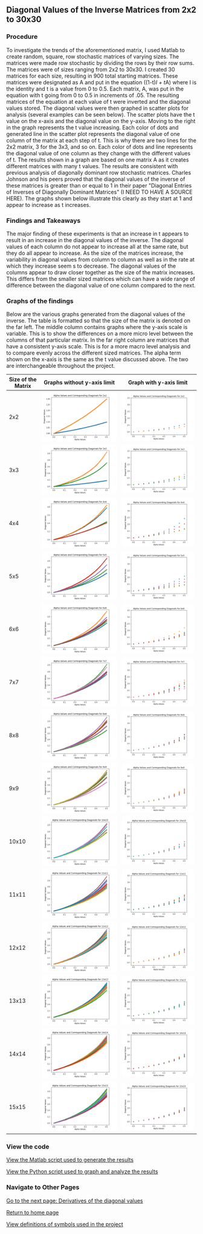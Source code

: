 ## Diagonal Values of the Inverse Matrices from 2x2 to 30x30

### Procedure
To investigate the trends of the aforementioned matrix, I used Matlab to create random, square, row stochastic matrices of varying sizes. The matrices were made row stochastic by dividing the rows by their row sums. The matrices were of sizes ranging from 2x2 to 30x30. I created 30 matrices for each size, resulting in 900 total starting matrices. These matrices were designated as A and put in the equation ((1-t)*I + t*A) where I is the identity and t is a value from 0 to 0.5. Each matrix, A, was put in the equation with t going from 0 to 0.5 in increments of .05. The resulting matrices of the equation at each value of t were inverted and the diagonal values stored. The diagonal values were then graphed in scatter plots for analysis (several examples can be seen below). The scatter plots have the t value on the x-axis and the diagonal value on the y-axis. Moving to the right in the graph represents the t value increasing. Each color of dots and generated line in the scatter plot represents the diagonal value of one column of the matrix at each step of t. This is why there are two lines for the 2x2 matrix, 3 for the 3x3, and so on. Each color of dots and line represents the diagonal value of one column as they change with the different values of t. The results shown in a graph are based on one matrix A as it creates different matrices with many t values. The results are consistent with previous analysis of diagonally dominant row stochastic matrices. Charles Johnson and his peers proved that the diagonal values of the inverse of these matrices is greater than or equal to 1 in their paper "Diagonal Entries of Inverses of Diagonally Dominant Matrices" (I NEED TO HAVE A SOURCE HERE). The graphs shown below illustrate this clearly as they start at 1 and appear to increase as t increases.

### Findings and Takeaways

The major finding of these experiments is that an increase in t appears to result in an increase in the diagonal values of the inverse. The diagonal values of each column do not appear to increase all at the same rate, but they do all appear to increase. As the size of the matrices increase, the variability in diagonal values from column to column as well as in the rate at which they increase seem s to decrease. The diagonal values of the columns appear to draw closer together as the size of the matrix increases. This differs from the smaller sized matrices which can have a wide range of difference between the diagonal value of one column compared to the next.  

### Graphs of the findings

Below are the various graphs generated from the diagonal values of the inverse. The table is formatted so that the size of the matrix is denoted on the far left. The middle column contains graphs where the y-axis scale is variable. This is to show the differences on a more micro level between the columns of that particular matrix. In the far right column are matrices that have a consistent y-axis scale. This is for a more macro level analysis and to compare evenly across the different sized matrices. The alpha term shown on the x-axis is the same as the t value discussed above. The two are interchangeable throughout the project. 

| Size of the Matrix | Graphs without y-axis limit | Graph with y-axis limit |
| ------ | --------- | ------- |
| 2x2 |![2x2 Graph](graphs/2x2_diagonal.png) | ![](graphs/n_2_count_2_inverse_diagonal_values_graph.png) | 
| 3x3 |![3x3 Graph](graphs/3x3_diagonal.png) | ![](graphs/n_3_count_3_inverse_diagonal_values_graph.png)| 
| 4x4 |![4x4 Graph](graphs/4x4_diagonal.png) | ![](graphs/n_4_count_1_inverse_diagonal_values_graph.png)| 
| 5x5 |![5x5 Graph](graphs/5x5_diagonal.png) | ![](graphs/n_5_count_3_inverse_diagonal_values_graph.png)| 
| 6x6 |![6x6 Graph](graphs/6x6_diagonal.png) | ![](graphs/n_6_count_6_inverse_diagonal_values_graph.png)| 
| 7x7 |![7x7 Graph](graphs/7x7_diagonal.png) | ![](graphs/n_7_count_4_inverse_diagonal_values_graph.png)| 
| 8x8 |![8x8 Graph](graphs/8x8_diagonal.png) | ![](graphs/n_8_count_3_inverse_diagonal_values_graph.png)| 
| 9x9 |![9x9 Graph](graphs/9x9_diagonal.png) | ![](graphs/n_9_count_6_inverse_diagonal_values_graph.png)| 
| 10x10 |![10x10 Graph](graphs/10x10_diagonal.png) | ![](graphs/n_10_count_5_inverse_diagonal_values_graph.png)| 
| 11x11 |![11x11 Graph](graphs/11x11_diagonal.png) | ![](graphs/n_11_count_3_inverse_diagonal_values_graph.png)| 
| 12x12 |![12x12 Graph](graphs/12x12_diagonal.png) | ![](graphs/n_12_count_2_inverse_diagonal_values_graph.png)| 
| 13x13 |![13x13 Graph](graphs/13x13_diagonal.png) | ![](graphs/n_13_count_2_inverse_diagonal_values_graph.png)|
| 14x14 |![14x14 Graph](graphs/14x14_diagonal.png) | ![](graphs/n_14_count_3_inverse_diagonal_values_graph.png)| 
| 15x15 |![15x15 Graph](graphs/15x15_diagonal.png) | ![](graphs/n_15_count_5_inverse_diagonal_values_graph.png)|

### View the code
[View the Matlab script used to generate the results](code_files/initial_diagonal_value_findings.m)

[View the Python script used to graph and analyze the results](code_files/displaying_inverse_diagonal_values.py)

### Navigate to Other Pages
[Go to the next page: Derivatives of the diagonal values](derivitives_findings.md)

[Return to home page](README.md)

[View definitions of symbols used in the project](definitions.md)